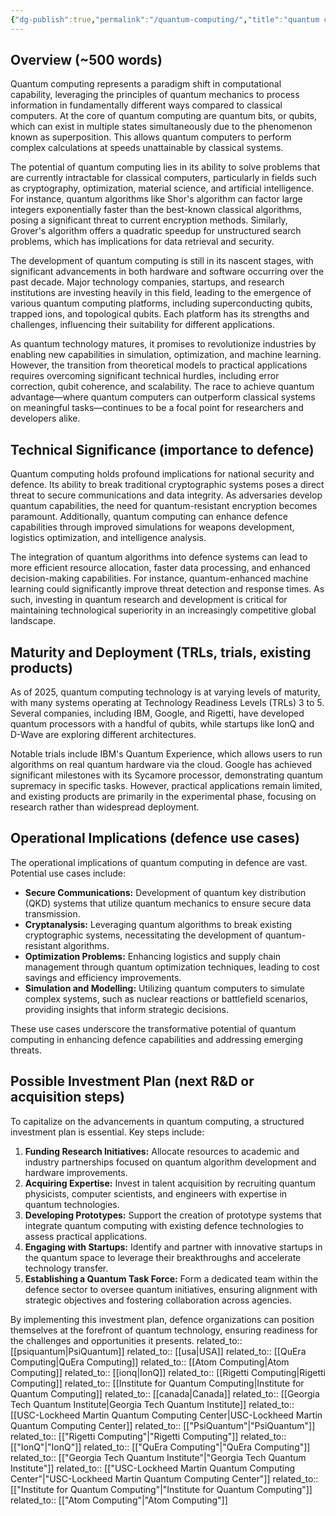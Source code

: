 ```yaml
---
{"dg-publish":true,"permalink":"/quantum-computing/","title":"quantum computing","tags":["advanced","computing","quantum","research","trl-1"]}
---
```


## Overview (~500 words)
Quantum computing represents a paradigm shift in computational capability, leveraging the principles of quantum mechanics to process information in fundamentally different ways compared to classical computers. At the core of quantum computing are quantum bits, or qubits, which can exist in multiple states simultaneously due to the phenomenon known as superposition. This allows quantum computers to perform complex calculations at speeds unattainable by classical systems.

The potential of quantum computing lies in its ability to solve problems that are currently intractable for classical computers, particularly in fields such as cryptography, optimization, material science, and artificial intelligence. For instance, quantum algorithms like Shor's algorithm can factor large integers exponentially faster than the best-known classical algorithms, posing a significant threat to current encryption methods. Similarly, Grover's algorithm offers a quadratic speedup for unstructured search problems, which has implications for data retrieval and security.

The development of quantum computing is still in its nascent stages, with significant advancements in both hardware and software occurring over the past decade. Major technology companies, startups, and research institutions are investing heavily in this field, leading to the emergence of various quantum computing platforms, including superconducting qubits, trapped ions, and topological qubits. Each platform has its strengths and challenges, influencing their suitability for different applications.

As quantum technology matures, it promises to revolutionize industries by enabling new capabilities in simulation, optimization, and machine learning. However, the transition from theoretical models to practical applications requires overcoming significant technical hurdles, including error correction, qubit coherence, and scalability. The race to achieve quantum advantage—where quantum computers can outperform classical systems on meaningful tasks—continues to be a focal point for researchers and developers alike.

## Technical Significance (importance to defence)
Quantum computing holds profound implications for national security and defence. Its ability to break traditional cryptographic systems poses a direct threat to secure communications and data integrity. As adversaries develop quantum capabilities, the need for quantum-resistant encryption becomes paramount. Additionally, quantum computing can enhance defence capabilities through improved simulations for weapons development, logistics optimization, and intelligence analysis.

The integration of quantum algorithms into defence systems can lead to more efficient resource allocation, faster data processing, and enhanced decision-making capabilities. For instance, quantum-enhanced machine learning could significantly improve threat detection and response times. As such, investing in quantum research and development is critical for maintaining technological superiority in an increasingly competitive global landscape.

## Maturity and Deployment (TRLs, trials, existing products)
As of 2025, quantum computing technology is at varying levels of maturity, with many systems operating at Technology Readiness Levels (TRLs) 3 to 5. Several companies, including IBM, Google, and Rigetti, have developed quantum processors with a handful of qubits, while startups like IonQ and D-Wave are exploring different architectures. 

Notable trials include IBM's Quantum Experience, which allows users to run algorithms on real quantum hardware via the cloud. Google has achieved significant milestones with its Sycamore processor, demonstrating quantum supremacy in specific tasks. However, practical applications remain limited, and existing products are primarily in the experimental phase, focusing on research rather than widespread deployment.

## Operational Implications (defence use cases)
The operational implications of quantum computing in defence are vast. Potential use cases include:

- **Secure Communications:** Development of quantum key distribution (QKD) systems that utilize quantum mechanics to ensure secure data transmission.
- **Cryptanalysis:** Leveraging quantum algorithms to break existing cryptographic systems, necessitating the development of quantum-resistant algorithms.
- **Optimization Problems:** Enhancing logistics and supply chain management through quantum optimization techniques, leading to cost savings and efficiency improvements.
- **Simulation and Modelling:** Utilizing quantum computers to simulate complex systems, such as nuclear reactions or battlefield scenarios, providing insights that inform strategic decisions.

These use cases underscore the transformative potential of quantum computing in enhancing defence capabilities and addressing emerging threats.

## Possible Investment Plan (next R&D or acquisition steps)
To capitalize on the advancements in quantum computing, a structured investment plan is essential. Key steps include:

1. **Funding Research Initiatives:** Allocate resources to academic and industry partnerships focused on quantum algorithm development and hardware improvements.
2. **Acquiring Expertise:** Invest in talent acquisition by recruiting quantum physicists, computer scientists, and engineers with expertise in quantum technologies.
3. **Developing Prototypes:** Support the creation of prototype systems that integrate quantum computing with existing defence technologies to assess practical applications.
4. **Engaging with Startups:** Identify and partner with innovative startups in the quantum space to leverage their breakthroughs and accelerate technology transfer.
5. **Establishing a Quantum Task Force:** Form a dedicated team within the defence sector to oversee quantum initiatives, ensuring alignment with strategic objectives and fostering collaboration across agencies.

By implementing this investment plan, defence organizations can position themselves at the forefront of quantum technology, ensuring readiness for the challenges and opportunities it presents.
related_to:: [[psiquantum\|PsiQuantum]]
related_to:: [[usa\|USA]]
related_to:: [[QuEra Computing\|QuEra Computing]]
related_to:: [[Atom Computing\|Atom Computing]]
related_to:: [[ionq\|IonQ]]
related_to:: [[Rigetti Computing\|Rigetti Computing]]
related_to:: [[Institute for Quantum Computing\|Institute for Quantum Computing]]
related_to:: [[canada\|Canada]]
related_to:: [[Georgia Tech Quantum Institute\|Georgia Tech Quantum Institute]]
related_to:: [[USC-Lockheed Martin Quantum Computing Center\|USC-Lockheed Martin Quantum Computing Center]]
related_to:: [["PsiQuantum"\|"PsiQuantum"]]
related_to:: [["Rigetti Computing"\|"Rigetti Computing"]]
related_to:: [["IonQ"\|"IonQ"]]
related_to:: [["QuEra Computing"\|"QuEra Computing"]]
related_to:: [["Georgia Tech Quantum Institute"\|"Georgia Tech Quantum Institute"]]
related_to:: [["USC-Lockheed Martin Quantum Computing Center"\|"USC-Lockheed Martin Quantum Computing Center"]]
related_to:: [["Institute for Quantum Computing"\|"Institute for Quantum Computing"]]
related_to:: [["Atom Computing"\|"Atom Computing"]]

